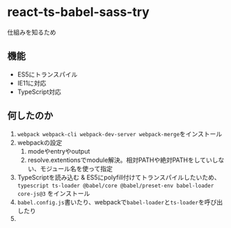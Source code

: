 # react-ts-babel-sass-try
仕組みを知るため

## 機能
- ES5にトランスパイル
- IE11に対応
- TypeScript対応


## 何したのか
1. `webpack webpack-cli webpack-dev-server webpack-merge`をインストール
2. webpackの設定
   1. modeやentryやoutput
   2. resolve.extentionsでmodule解決。相対PATHや絶対PATHをしていしない、モジュール名を使って指定
3. TypeScriptを読み込む & ES5にpolyfill付けてトランスパイルしたいため、`typescript ts-loader @babel/core @babel/preset-env babel-loader core-js@3` をインストール
4. `babel.config.js`書いたり、webpackで`babel-loader`と`ts-loader`を呼び出したり
5. 